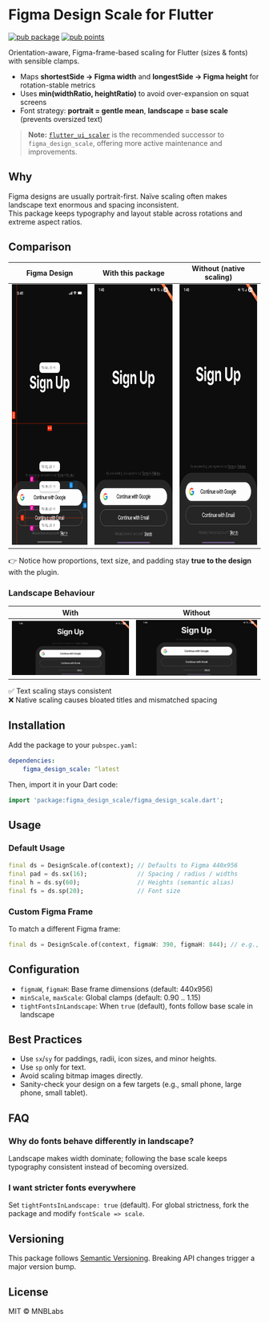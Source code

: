 # Figma Design Scale for Flutter

[![pub package](https://img.shields.io/pub/v/figma_design_scale.svg)](https://pub.dev/packages/figma_design_scale)
[![pub points](https://img.shields.io/pub/points/figma_design_scale)](https://pub.dev/packages/figma_design_scale/score)

Orientation-aware, Figma-frame-based scaling for Flutter (sizes & fonts) with sensible clamps.

- Maps **shortestSide → Figma width** and **longestSide → Figma height** for rotation-stable metrics  
- Uses **min(widthRatio, heightRatio)** to avoid over-expansion on squat screens  
- Font strategy: **portrait = gentle mean**, **landscape = base scale** (prevents oversized text)

> **Note:** [`flutter_ui_scaler`](https://pub.dev/packages/flutter_ui_scaler) is the recommended successor to `figma_design_scale`, offering more active maintenance and improvements.

## Why

Figma designs are usually portrait-first. Naïve scaling often makes landscape text enormous and spacing inconsistent.  
This package keeps typography and layout stable across rotations and extreme aspect ratios.

## Comparison

| Figma Design | With this package | Without (native scaling) |
|---|---|---|
| <img src="https://raw.githubusercontent.com/MNBLabs/flutter_ui_scaler/main/assets/figma_design.png" height="520"/> | <img src="https://raw.githubusercontent.com/MNBLabs/flutter_ui_scaler/main/assets/with_plugin.png" height="520"/> | <img src="https://raw.githubusercontent.com/MNBLabs/flutter_ui_scaler/main/assets/without_plugin.png" height="520"/> |

👉 Notice how proportions, text size, and padding stay **true to the design** with the plugin.

### Landscape Behaviour

| With | Without |
|---|---|
| <img src="https://raw.githubusercontent.com/MNBLabs/flutter_ui_scaler/main/assets/landsp_with_plugin.png" width="350"/> | <img src="https://raw.githubusercontent.com/MNBLabs/flutter_ui_scaler/main/assets/landsp_without_plugin.png" width="350"/> |

✅ Text scaling stays consistent  
❌ Native scaling causes bloated titles and mismatched spacing

## Installation

Add the package to your `pubspec.yaml`:

```yaml
dependencies:
    figma_design_scale: ^latest
```

Then, import it in your Dart code:

```dart
import 'package:figma_design_scale/figma_design_scale.dart';
```

## Usage

### Default Usage

```dart
final ds = DesignScale.of(context); // Defaults to Figma 440x956
final pad = ds.sx(16);              // Spacing / radius / widths
final h = ds.sy(60);                // Heights (semantic alias)
final fs = ds.sp(20);               // Font size
```

### Custom Figma Frame

To match a different Figma frame:

```dart
final ds = DesignScale.of(context, figmaW: 390, figmaH: 844); // e.g., iPhone 12
```

## Configuration

- `figmaW`, `figmaH`: Base frame dimensions (default: 440x956)
- `minScale`, `maxScale`: Global clamps (default: 0.90 .. 1.15)
- `tightFontsInLandscape`: When `true` (default), fonts follow base scale in landscape

## Best Practices

- Use `sx`/`sy` for paddings, radii, icon sizes, and minor heights.
- Use `sp` only for text.
- Avoid scaling bitmap images directly.
- Sanity-check your design on a few targets (e.g., small phone, large phone, small tablet).

## FAQ

### Why do fonts behave differently in landscape?

Landscape makes width dominate; following the base scale keeps typography consistent instead of becoming oversized.

### I want stricter fonts everywhere

Set `tightFontsInLandscape: true` (default). For global strictness, fork the package and modify `fontScale => scale`.

## Versioning

This package follows [Semantic Versioning](https://semver.org/). Breaking API changes trigger a major version bump.

## License

MIT © MNBLabs
